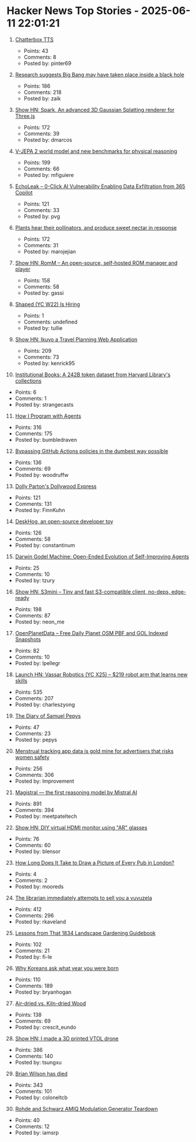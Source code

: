 # Hacker News Top Stories - 2025-06-11 22:01:21

1. [Chatterbox TTS](https://github.com/resemble-ai/chatterbox)
   - Points: 43
   - Comments: 8
   - Posted by: pinter69

2. [Research suggests Big Bang may have taken place inside a black hole](https://www.port.ac.uk/news-events-and-blogs/blogs/space-cosmology-and-the-universe/what-if-the-big-bang-wasnt-the-beginning-our-research-suggests-it-may-have-taken-place-inside-a-black-hole)
   - Points: 186
   - Comments: 218
   - Posted by: zaik

3. [Show HN: Spark, An advanced 3D Gaussian Splatting renderer for Three.js](https://sparkjs.dev/)
   - Points: 172
   - Comments: 39
   - Posted by: dmarcos

4. [V-JEPA 2 world model and new benchmarks for physical reasoning](https://ai.meta.com/blog/v-jepa-2-world-model-benchmarks/)
   - Points: 199
   - Comments: 66
   - Posted by: mfiguiere

5. [EchoLeak – 0-Click AI Vulnerability Enabling Data Exfiltration from 365 Copilot](https://www.aim.security/lp/aim-labs-echoleak-blogpost)
   - Points: 121
   - Comments: 33
   - Posted by: pvg

6. [Plants hear their pollinators, and produce sweet nectar in response](https://www.cbc.ca/listen/live-radio/1-51-quirks-and-quarks/clip/16150976-plants-hear-pollinators-produce-sweet-nectar-response)
   - Points: 172
   - Comments: 31
   - Posted by: marojejian

7. [Show HN: RomM – An open-source, self-hosted ROM manager and player](https://github.com/rommapp/romm)
   - Points: 158
   - Comments: 58
   - Posted by: gassi

8. [Shaped (YC W22) Is Hiring](https://www.ycombinator.com/companies/shaped/jobs/qtQwxJO-head-of-engineering)
   - Points: 1
   - Comments: undefined
   - Posted by: tullie

9. [Show HN: Ikuyo a Travel Planning Web Application](https://ikuyo.kenrick95.org/)
   - Points: 209
   - Comments: 73
   - Posted by: kenrick95

10. [Institutional Books: A 242B token dataset from Harvard Library's collections](https://arxiv.org/abs/2506.08300)
   - Points: 6
   - Comments: 1
   - Posted by: strangecasts

11. [How I Program with Agents](https://crawshaw.io/blog/programming-with-agents)
   - Points: 316
   - Comments: 175
   - Posted by: bumbledraven

12. [Bypassing GitHub Actions policies in the dumbest way possible](https://blog.yossarian.net/2025/06/11/github-actions-policies-dumb-bypass)
   - Points: 136
   - Comments: 69
   - Posted by: woodruffw

13. [Dolly Parton's Dollywood Express](https://thetransitguy.substack.com/p/dolly-parton-runs-a-train-busier)
   - Points: 121
   - Comments: 131
   - Posted by: FinnKuhn

14. [DeskHog, an open-source developer toy](https://posthog.com/deskhog)
   - Points: 126
   - Comments: 58
   - Posted by: constantinum

15. [Darwin Godel Machine: Open-Ended Evolution of Self-Improving Agents](https://arxiv.org/abs/2505.22954)
   - Points: 25
   - Comments: 10
   - Posted by: tzury

16. [Show HN: S3mini – Tiny and fast S3-compatible client, no-deps, edge-ready](https://github.com/good-lly/s3mini)
   - Points: 198
   - Comments: 87
   - Posted by: neon_me

17. [OpenPlanetData – Free Daily Planet OSM PBF and GOL Indexed Snapshots](https://openplanetdata.com)
   - Points: 82
   - Comments: 10
   - Posted by: lpellegr

18. [Launch HN: Vassar Robotics (YC X25) – $219 robot arm that learns new skills](undefined)
   - Points: 535
   - Comments: 207
   - Posted by: charleszyong

19. [The Diary of Samuel Pepys](https://www.historytoday.com/archive/feature/hidden-diary-samuel-pepys)
   - Points: 47
   - Comments: 23
   - Posted by: pepys

20. [Menstrual tracking app data is gold mine for advertisers that risks women safety](https://www.cam.ac.uk/research/news/menstrual-tracking-app-data-is-a-gold-mine-for-advertisers-that-risks-womens-safety-report)
   - Points: 256
   - Comments: 306
   - Posted by: Improvement

21. [Magistral — the first reasoning model by Mistral AI](https://mistral.ai/news/magistral)
   - Points: 891
   - Comments: 394
   - Posted by: meetpateltech

22. [Show HN: DIY virtual HDMI monitor using "AR" glasses](https://github.com/mgschwan/viture_virtual_display)
   - Points: 76
   - Comments: 60
   - Posted by: blensor

23. [How Long Does It Take to Draw a Picture of Every Pub in London?](https://www.nytimes.com/2025/06/10/world/europe/artist-pub-london-wood.html)
   - Points: 4
   - Comments: 2
   - Posted by: mooreds

24. [The librarian immediately attempts to sell you a vuvuzela](https://kaveland.no/posts/2025-06-06-library)
   - Points: 412
   - Comments: 296
   - Posted by: rkaveland

25. [Lessons from That 1834 Landscape Gardening Guidebook](https://fi-le.net/pueckler/)
   - Points: 102
   - Comments: 21
   - Posted by: fi-le

26. [Why Koreans ask what year you were born](https://bryanhogan.com/blog/korean-age)
   - Points: 110
   - Comments: 189
   - Posted by: bryanhogan

27. [Air-dried vs. Kiln-dried Wood](https://christopherschwarz.substack.com/p/air-dried-vs-kiln-dried-wood)
   - Points: 138
   - Comments: 69
   - Posted by: crescit_eundo

28. [Show HN: I made a 3D printed VTOL drone](https://www.tsungxu.com/p/i-made-a-3d-printed-vtol-that-can)
   - Points: 386
   - Comments: 140
   - Posted by: tsungxu

29. [Brian Wilson has died](https://pitchfork.com/news/the-beach-boys-brian-wilson-dies-at-82/)
   - Points: 343
   - Comments: 101
   - Posted by: coloneltcb

30. [Rohde and Schwarz AMIQ Modulation Generator Teardown](https://tomverbeure.github.io/2025/04/26/RS-AMIQ-Teardown-Analog-Deep-Dive.html)
   - Points: 40
   - Comments: 12
   - Posted by: iamsrp

